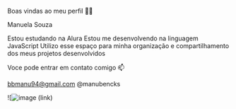 Boas vindas ao meu perfil 🩷🩷

Manuela Souza

 Estou estudando na Alura 
 Estou me desenvolvendo na linguagem JavaScript 
 Utilizo esse espaço para minha organização e compartilhamento dos meus projetos desenvolvidos 

 Voce pode entrar em contato comigo 📫

 bbmanu94@gmail.com 
  @manubencks 

   ![![image](https://github.com/user-attachments/assets/ec42edb5-1cda-4b46-a219-e6f1af5f648b)
(link)
